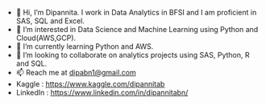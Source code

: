 - 👋 Hi, I’m Dipannita. I work in Data Analytics in BFSI and I am proficient in SAS, SQL and Excel.
- 👀 I’m interested in Data Science and Machine Learning using Python and Cloud(AWS,GCP).
- 🌱 I’m currently learning Python and AWS.
- 💞️ I’m looking to collaborate on analytics projects using SAS, Python, R and SQL.
- 📫 Reach me at dipabn1@gmail.com 
- Kaggle : https://www.kaggle.com/dipannitab
- LinkedIn : https://www.linkedin.com/in/dipannitabn/


